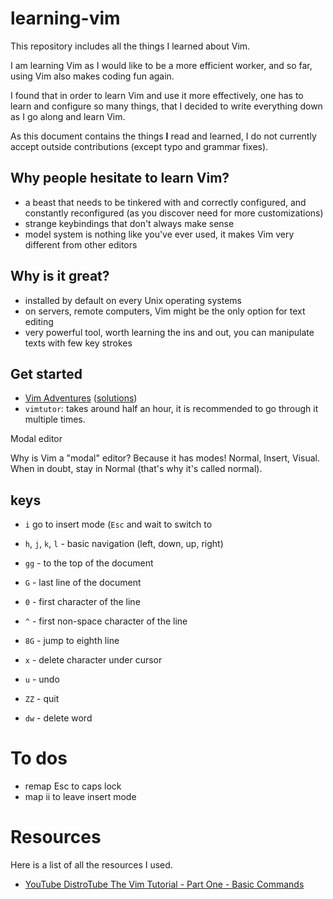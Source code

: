 # learning-vim

This repository includes all the things I learned about Vim.

I am learning Vim as I would like to be a more efficient worker, and so far, using Vim also makes coding fun again.

I found that in order to learn Vim and use it more effectively, one has to learn and configure so many things, that I decided to write everything down as I go along and learn Vim.

As this document contains the things **I** read and learned, I do not currently accept outside contributions (except typo and grammar fixes).

## Why people hesitate to learn Vim?

* a beast that needs to be tinkered with and correctly configured, and constantly reconfigured (as you discover need for more customizations)
* strange keybindings that don't always make sense
* model system is nothing like you've ever used, it makes Vim very different from other editors

## Why is it great?

* installed by default on every Unix operating systems
* on servers, remote computers, Vim might be the only option for text editing
* very powerful tool, worth learning the ins and out, you can manipulate texts with few key strokes

## Get started

* [Vim Adventures](https://vim-adventures.com/) ([solutions](https://github.com/pepers/vim-adventures))
* `vimtutor`: takes around half an hour, it is recommended to go through it multiple times.

Modal editor

Why is Vim a "modal" editor? Because it has modes! Normal, Insert, Visual. When in doubt, stay in Normal (that's why it's called normal).

## keys

* `i` go to insert mode (`Esc` and wait to switch to 

* `h`, `j`, `k`, `l` - basic navigation (left, down, up, right)
* `gg` - to the top of the document
* `G` - last line of the document
* `0` - first character of the line
* `^` - first non-space character of the line
* `8G` - jump to eighth line
* `x` - delete character under cursor
* `u` - undo
* `ZZ` - quit
* `dw` - delete word

# To dos

* remap Esc to caps lock
* map ii to leave insert mode


# Resources

Here is a list of all the resources I used.

* [YouTube DistroTube The Vim Tutorial - Part One - Basic Commands](https://www.youtube.com/watch?v=ER5JYFKkYDg)
